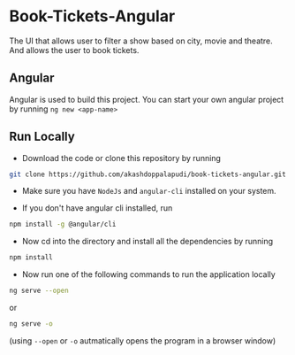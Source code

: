 # Book-Tickets-Angular

The UI that allows user to filter a show based on city, movie and theatre.
And allows the user to book tickets.

## Angular

Angular is used to build this project.
You can start your own angular project by running `ng new <app-name>`

## Run Locally

- Download the code or clone this repository by running

```bash
git clone https://github.com/akashdoppalapudi/book-tickets-angular.git
```

- Make sure you have `NodeJs` and `angular-cli` installed on your system.

- If you don't have angular cli installed, run

```bash
npm install -g @angular/cli
```

- Now cd into the directory and install all the dependencies by running

```bash
npm install
```

- Now run one of the following commands to run the application locally

```bash
ng serve --open
```

or

```bash
ng serve -o
```

(using `--open` or `-o` autmatically opens the program in a browser window)
